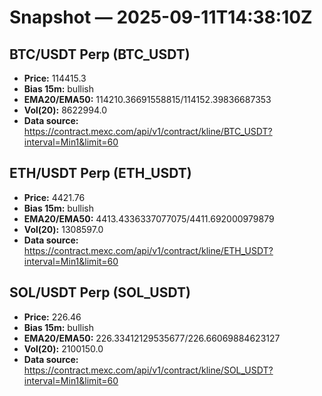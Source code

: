 # Snapshot — 2025-09-11T14:38:10Z

## BTC/USDT Perp (BTC_USDT)
- **Price:** 114415.3
- **Bias 15m:** bullish
- **EMA20/EMA50:** 114210.36691558815/114152.39836687353
- **Vol(20):** 8622994.0
- **Data source:** https://contract.mexc.com/api/v1/contract/kline/BTC_USDT?interval=Min1&limit=60

## ETH/USDT Perp (ETH_USDT)
- **Price:** 4421.76
- **Bias 15m:** bullish
- **EMA20/EMA50:** 4413.4336337077075/4411.692000979879
- **Vol(20):** 1308597.0
- **Data source:** https://contract.mexc.com/api/v1/contract/kline/ETH_USDT?interval=Min1&limit=60

## SOL/USDT Perp (SOL_USDT)
- **Price:** 226.46
- **Bias 15m:** bullish
- **EMA20/EMA50:** 226.33412129535677/226.66069884623127
- **Vol(20):** 2100150.0
- **Data source:** https://contract.mexc.com/api/v1/contract/kline/SOL_USDT?interval=Min1&limit=60
